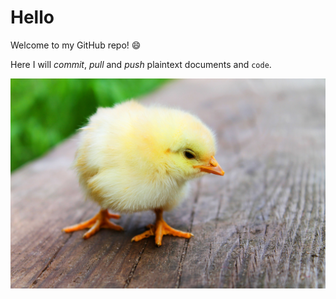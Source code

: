 # Hello
Welcome to my GitHub repo! :smile:

Here I will *commit*, _pull_ and *push* plaintext documents and `code`.

![other_chick](other_chick.jpg)
